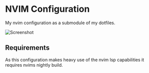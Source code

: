 # NVIM Configuration
My nvim configuration as a submodule of my dotfiles.

![Screenshot](https://lakur.tech/s/89a3X9FN.png)

## Requirements
As this configuration makes heavy use of the nvim lsp capabilities it requires nvims nightly build.

